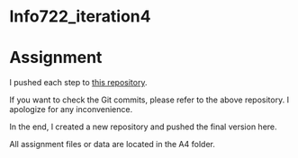 # Info722_iteration4

# Assignment
I pushed each step to [this repository](https://github.com/yihaiwu17/aws-instance-fork). 

If you want to check the Git commits, please refer to the above repository. I apologize for any inconvenience.

In the end, I created a new repository and pushed the final version here.

All assignment files or data are located in the A4 folder.

